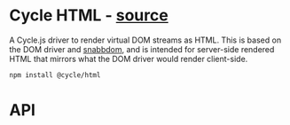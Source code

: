 # Cycle HTML - [source](https://github.com/cyclejs/cyclejs/tree/master/html)

A Cycle.js driver to render virtual DOM streams as HTML. This is based on the DOM driver and [snabbdom](https://github.com/paldepind/snabbdom/), and is intended for server-side rendered HTML that mirrors what the DOM driver would render client-side.

```
npm install @cycle/html
```

# API
